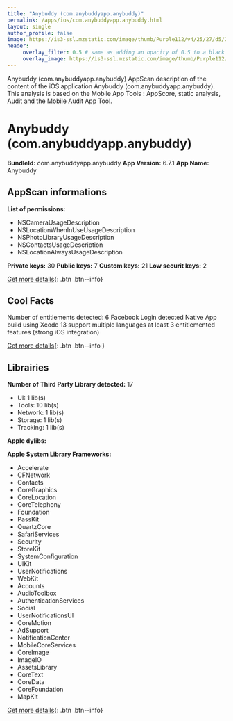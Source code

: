 ```yaml
---
title: "Anybuddy (com.anybuddyapp.anybuddy)"
permalink: /apps/ios/com.anybuddyapp.anybuddy.html
layout: single
author_profile: false
image: https://is3-ssl.mzstatic.com/image/thumb/Purple112/v4/25/27/d5/2527d569-271c-408c-b62a-a6667c20a986/AppIcon-1x_U007emarketing-0-6-0-sRGB-85-220.png/512x512bb.jpg
header: 
     overlay_filter: 0.5 # same as adding an opacity of 0.5 to a black background
     overlay_image: https://is3-ssl.mzstatic.com/image/thumb/Purple112/v4/25/27/d5/2527d569-271c-408c-b62a-a6667c20a986/AppIcon-1x_U007emarketing-0-6-0-sRGB-85-220.png/512x512bb.jpg
---
```

Anybuddy (com.anybuddyapp.anybuddy) AppScan description of the content of the iOS application Anybuddy (com.anybuddyapp.anybuddy). This analysis is based on the Mobile App Tools : AppScore, static analysis, Audit and the Mobile Audit App Tool.

# Anybuddy (com.anybuddyapp.anybuddy)

**BundleId:** com.anybuddyapp.anybuddy
**App Version:** 6.7.1
**App Name:** Anybuddy


## AppScan informations 

**List of permissions:** 
- NSCameraUsageDescription
- NSLocationWhenInUseUsageDescription
- NSPhotoLibraryUsageDescription
- NSContactsUsageDescription
- NSLocationAlwaysUsageDescription
  
  
**Private keys:** 30
**Public keys:** 7
**Custom keys:** 21
**Low securit keys:** 2
  
[Get more details](/pricing.html){: .btn .btn--info}

## Cool Facts

Number of entitlements detected: 6
Facebook Login detected
Native App
build using Xcode 13
support multiple languages
at least 3 entitlemented features (strong iOS integration)
  
[Get more details](/pricing.html){: .btn .btn--info }

## Librairies 
**Number of Third Party Library detected:** 17
- UI: 1 lib(s)
- Tools: 10 lib(s)
- Network: 1 lib(s)
- Storage: 1 lib(s)
- Tracking: 1 lib(s)


**Apple dylibs:**


**Apple System Library Frameworks:**
- Accelerate
- CFNetwork
- Contacts
- CoreGraphics
- CoreLocation
- CoreTelephony
- Foundation
- PassKit
- QuartzCore
- SafariServices
- Security
- StoreKit
- SystemConfiguration
- UIKit
- UserNotifications
- WebKit
- Accounts
- AudioToolbox
- AuthenticationServices
- Social
- UserNotificationsUI
- CoreMotion
- AdSupport
- NotificationCenter
- MobileCoreServices
- CoreImage
- ImageIO
- AssetsLibrary
- CoreText
- CoreData
- CoreFoundation
- MapKit


  
[Get more details](/pricing.html){: .btn .btn--info}

